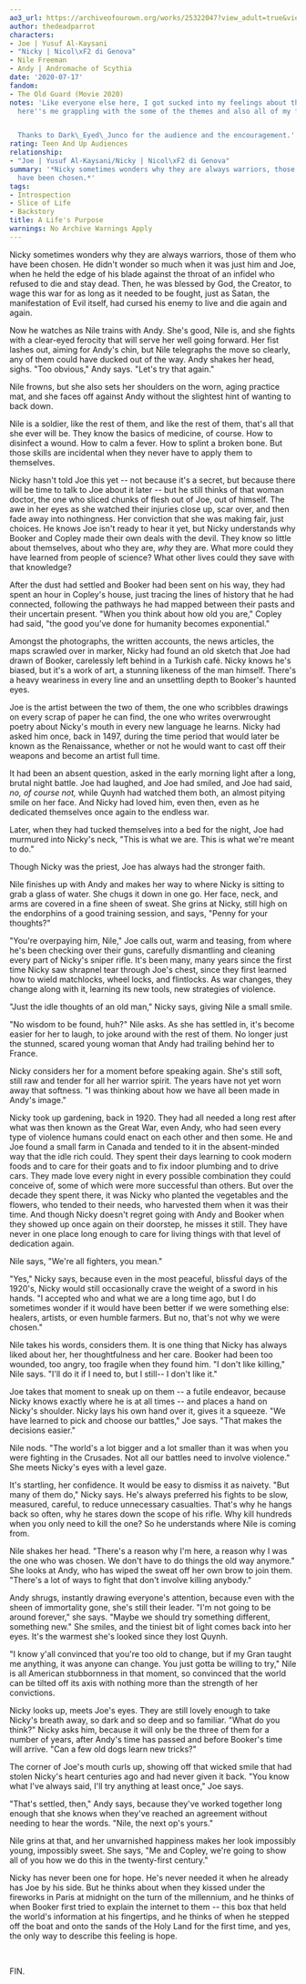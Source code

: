 ```yaml
---
ao3_url: https://archiveofourown.org/works/25322047?view_adult=true&view_full_work=true
author: thedeadparrot
characters:
- Joe | Yusuf Al-Kaysani
- "Nicky | Nicol\xF2 di Genova"
- Nile Freeman
- Andy | Andromache of Scythia
date: '2020-07-17'
fandom:
- The Old Guard (Movie 2020)
notes: 'Like everyone else here, I got sucked into my feelings about this movie, and
  here''s me grappling with the some of the themes and also all of my feelings.


  Thanks to Dark\_Eyed\_Junco for the audience and the encouragement.'
rating: Teen And Up Audiences
relationship:
- "Joe | Yusuf Al-Kaysani/Nicky | Nicol\xF2 di Genova"
summary: '*Nicky sometimes wonders why they are always warriors, those of them who
  have been chosen.*'
tags:
- Introspection
- Slice of Life
- Backstory
title: A Life's Purpose
warnings: No Archive Warnings Apply
---
```


Nicky sometimes wonders why they are always warriors, those of them who have been chosen. He didn't wonder so much when it was just him and Joe, when he held the edge of his blade against the throat of an infidel who refused to die and stay dead. Then, he was blessed by God, the Creator, to wage this war for as long as it needed to be fought, just as Satan, the manifestation of Evil itself, had cursed his enemy to live and die again and again.

Now he watches as Nile trains with Andy. She's good, Nile is, and she fights with a clear-eyed ferocity that will serve her well going forward. Her fist lashes out, aiming for Andy's chin, but Nile telegraphs the move so clearly, any of them could have ducked out of the way. Andy shakes her head, sighs. "Too obvious," Andy says. "Let's try that again." 

Nile frowns, but she also sets her shoulders on the worn, aging practice mat, and she faces off against Andy without the slightest hint of wanting to back down.

Nile is a soldier, like the rest of them, and like the rest of them, that's all that she ever will be. They know the basics of medicine, of course. How to disinfect a wound. How to calm a fever. How to splint a broken bone. But those skills are incidental when they never have to apply them to themselves.

Nicky hasn't told Joe this yet -- not because it's a secret, but because there will be time to talk to Joe about it later -- but he still thinks of that woman doctor, the one who sliced chunks of flesh out of Joe, out of himself. The awe in her eyes as she watched their injuries close up, scar over, and then fade away into nothingness. Her conviction that she was making fair, just choices. He knows Joe isn't ready to hear it yet, but Nicky understands why Booker and Copley made their own deals with the devil. They know so little about themselves, about who they are, *why* they are. What more could they have learned from people of science? What other lives could they save with that knowledge?

After the dust had settled and Booker had been sent on his way, they had spent an hour in Copley's house, just tracing the lines of history that he had connected, following the pathways he had mapped between their pasts and their uncertain present. "When you think about how old you are," Copley had said, "the good you've done for humanity becomes exponential."

Amongst the photographs, the written accounts, the news articles, the maps scrawled over in marker, Nicky had found an old sketch that Joe had drawn of Booker, carelessly left behind in a Turkish café. Nicky knows he's biased, but it's a work of art, a stunning likeness of the man himself. There's a heavy weariness in every line and an unsettling depth to Booker's haunted eyes.

Joe is the artist between the two of them, the one who scribbles drawings on every scrap of paper he can find, the one who writes overwrought poetry about Nicky's mouth in every new language he learns. Nicky had asked him once, back in 1497, during the time period that would later be known as the Renaissance, whether or not he would want to cast off their weapons and become an artist full time.

It had been an absent question, asked in the early morning light after a long, brutal night battle. Joe had laughed, and Joe had smiled, and Joe had said, *no, of course not,* while Quynh had watched them both, an almost pitying smile on her face. And Nicky had loved him, even then, even as he dedicated themselves once again to the endless war.

Later, when they had tucked themselves into a bed for the night, Joe had murmured into Nicky's neck, "This is what we are. This is what we're meant to do."

Though Nicky was the priest, Joe has always had the stronger faith.

Nile finishes up with Andy and makes her way to where Nicky is sitting to grab a glass of water. She chugs it down in one go. Her face, neck, and arms are covered in a fine sheen of sweat. She grins at Nicky, still high on the endorphins of a good training session, and says, "Penny for your thoughts?"

"You're overpaying him, Nile," Joe calls out, warm and teasing, from where he's been checking over their guns, carefully dismantling and cleaning every part of Nicky's sniper rifle. It's been many, many years since the first time Nicky saw shrapnel tear through Joe's chest, since they first learned how to wield matchlocks, wheel locks, and flintlocks. As war changes, they change along with it, learning its new tools, new strategies of violence.

"Just the idle thoughts of an old man," Nicky says, giving Nile a small smile.

"No wisdom to be found, huh?" Nile asks. As she has settled in, it's become easier for her to laugh, to joke around with the rest of them. No longer just the stunned, scared young woman that Andy had trailing behind her to France.

Nicky considers her for a moment before speaking again. She's still soft, still raw and tender for all her warrior spirit. The years have not yet worn away that softness. "I was thinking about how we have all been made in Andy's image."

Nicky took up gardening, back in 1920. They had all needed a long rest after what was then known as the Great War, even Andy, who had seen every type of violence humans could enact on each other and then some. He and Joe found a small farm in Canada and tended to it in the absent-minded way that the idle rich could. They spent their days learning to cook modern foods and to care for their goats and to fix indoor plumbing and to drive cars. They made love every night in every possible combination they could conceive of, some of which were more successful than others. But over the decade they spent there, it was Nicky who planted the vegetables and the flowers, who tended to their needs, who harvested them when it was their time. And though Nicky doesn't regret going with Andy and Booker when they showed up once again on their doorstep, he misses it still. They have never in one place long enough to care for living things with that level of dedication again.

Nile says, "We're all fighters, you mean."

"Yes," Nicky says, because even in the most peaceful, blissful days of the 1920's, Nicky would still occasionally crave the weight of a sword in his hands. "I accepted who and what we are a long time ago, but I do sometimes wonder if it would have been better if we were something else: healers, artists, or even humble farmers. But no, that's not why we were chosen."

Nile takes his words, considers them. It is one thing that Nicky has always liked about her, her thoughtfulness and her care. Booker had been too wounded, too angry, too fragile when they found him. "I don't like killing," Nile says. "I'll do it if I need to, but I still-- I don't like it."

Joe takes that moment to sneak up on them -- a futile endeavor, because Nicky knows exactly where he is at all times -- and places a hand on Nicky's shoulder. Nicky lays his own hand over it, gives it a squeeze. "We have learned to pick and choose our battles," Joe says. "That makes the decisions easier."

Nile nods. "The world's a lot bigger and a lot smaller than it was when you were fighting in the Crusades. Not all our battles need to involve violence." She meets Nicky's eyes with a level gaze.

It's startling, her confidence. It would be easy to dismiss it as naivety. "But many of them do," Nicky says. He's always preferred his fights to be slow, measured, careful, to reduce unnecessary casualties. That's why he hangs back so often, why he stares down the scope of his rifle. Why kill hundreds when you only need to kill the one? So he understands where Nile is coming from.

Nile shakes her head. "There's a reason why I'm here, a reason why I was the one who was chosen. We don't have to do things the old way anymore." She looks at Andy, who has wiped the sweat off her own brow to join them. "There's a lot of ways to fight that don't involve killing anybody."

Andy shrugs, instantly drawing everyone's attention, because even with the sheen of immortality gone, she's still their leader. "I'm not going to be around forever," she says. "Maybe we should try something different, something new." She smiles, and the tiniest bit of light comes back into her eyes. It's the warmest she's looked since they lost Quynh.

"I know y'all convinced that you're too old to change, but if my Gran taught me anything, it was anyone can change. You just gotta be willing to try," Nile is all American stubbornness in that moment, so convinced that the world can be tilted off its axis with nothing more than the strength of her convictions.

Nicky looks up, meets Joe's eyes. They are still lovely enough to take Nicky's breath away, so dark and so deep and so familiar. "What do you think?" Nicky asks him, because it will only be the three of them for a number of years, after Andy's time has passed and before Booker's time will arrive. "Can a few old dogs learn new tricks?"

The corner of Joe's mouth curls up, showing off that wicked smile that had stolen Nicky's heart centuries ago and had never given it back. "You know what I've always said, I'll try anything at least once," Joe says.

"That's settled, then," Andy says, because they've worked together long enough that she knows when they've reached an agreement without needing to hear the words. "Nile, the next op's yours."

Nile grins at that, and her unvarnished happiness makes her look impossibly young, impossibly sweet. She says, "Me and Copley, we're going to show all of you how we do this in the twenty-first century." 

Nicky has never been one for hope. He's never needed it when he already has Joe by his side. But he thinks about when they kissed under the fireworks in Paris at midnight on the turn of the millennium, and he thinks of when Booker first tried to explain the internet to them -- this box that held the world's information at his fingertips, and he thinks of when he stepped off the boat and onto the sands of the Holy Land for the first time, and yes, the only way to describe this feeling is hope.

 

FIN.